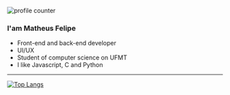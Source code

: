![profile counter](https://komarev.com/ghpvc/?username=xmatheus)


 ### I'am Matheus Felipe
- Front-end and back-end developer
- UI/UX
- Student of computer science on UFMT
- I like Javascript, C and Python
---

[![Top Langs](https://github-readme-stats.vercel.app/api/top-langs/?username=xmatheus&theme=dracula&layout=compact&custom_title=top%20languagens)](https://github.com/anuraghazra/github-readme-stats)


 
 
